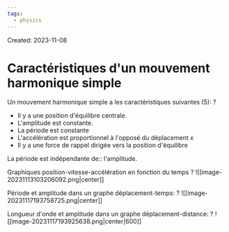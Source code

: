 ```yaml
---
tags:
  - physics
---
```

Created: 2023-11-08

# Caractéristiques d'un mouvement harmonique simple
Un mouvement harmonique simple a les caractéristiques suivantes (5):
?
- Il y a une position d'équilibre centrale.
- L'amplitude est constante.
- La période est constante
- L'accélération est proportionnel à l'opposé du déplacement $x$
- Il y a une force de rappel dirigée vers la position d'équilibre
<!--SR:!2023-12-21,24,250-->

La période est indépendante de:: l'amplitude.
<!--SR:!2023-12-13,14,210-->

Graphiques position-vitesse-accélération en fonction du temps
?
![[image-20231113103206092.png|center]]
<!--SR:!2023-12-13,19,250-->

Période et amplitude dans un graphe déplacement-temps:
?
![[image-20231117193758725.png|center]]
<!--SR:!2023-12-23,18,226-->

Longueur d'onde et amplitude dans un graphe déplacement-distance:
?
![[image-20231117193925638.png|center|600]]
<!--SR:!2023-12-09,12,244-->



